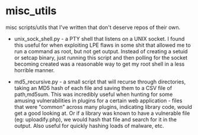 # misc_utils
misc scripts/utils that I've written that don't deserve repos of their own.

* unix_sock_shell.py - a PTY shell that listens on a UNIX socket. I found this useful for when exploiting LPE flaws in some shit that allowed me to run a command as root, but not get output. Instead of creating a setuid or setcap binary, just running this script and then polling for the socket becoming created was a reasonable way to get my root shell in a less horrible manner. 

* md5_recursive.py - a small script that will recurse through directories, taking an MD5 hash of each file and saving them to a CSV file of path,md5sum. This was incredibly useful when hunting for some amusing vulnerabilities in plugins for a certain web application - files that were "common" across many plugins, indicating library code, would get a good looking at. Or if a library was known to have a vulnerable file (eg: uploadify.php), we would hash that file and search for it in the output. Also useful for quickly hashing loads of malware, etc.
